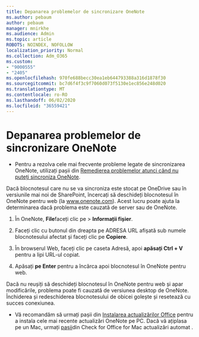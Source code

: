 ```yaml
---
title: Depanarea problemelor de sincronizare OneNote
ms.author: pebaum
author: pebaum
manager: mnirkhe
ms.audience: Admin
ms.topic: article
ROBOTS: NOINDEX, NOFOLLOW
localization_priority: Normal
ms.collection: Adm_O365
ms.custom:
- "9000555"
- "2405"
ms.openlocfilehash: 970fe688becc30ea1eb644793388a316d1878f30
ms.sourcegitcommit: bc7d6f4f3c9f7060d073f5130e1ec856e248d020
ms.translationtype: MT
ms.contentlocale: ro-RO
ms.lasthandoff: 06/02/2020
ms.locfileid: "36559421"
---
```

# <a name="troubleshoot-onenote-sync-issues"></a>Depanarea problemelor de sincronizare OneNote

* Pentru a rezolva cele mai frecvente probleme legate de sincronizarea OneNote, utilizați pașii din [Remedierea problemelor atunci când nu puteți sincroniza OneNote](https://support.office.com/article/Fix-issues-when-you-can-t-sync-OneNote-299495ef-66d1-448f-90c1-b785a6968d45).

Dacă blocnotesul care nu se va sincroniza este stocat pe OneDrive sau în versiunile mai noi de SharePoint, încercați să deschideți blocnotesul în OneNote pentru web (la www.onenote.com). Acest lucru poate ajuta la determinarea dacă problema este cauzată de server sau de OneNote.

1. În OneNote, **File**faceți clic pe  >  **Informații fișier**.

2. Faceți clic cu butonul din dreapta pe ADRESA URL afișată sub numele blocnotesului afectat și faceți clic pe **Copiere**.

3. În browserul Web, faceți clic pe caseta Adresă, apoi **apăsați Ctrl + V** pentru a lipi URL-ul copiat.

4. Apăsați **pe Enter** pentru a încărca apoi blocnotesul în OneNote pentru web.

Dacă nu reușiți să deschideți blocnotesul în OneNote pentru web și apar modificările, problema poate fi cauzată de versiunea desktop de OneNote. Închiderea și redeschiderea blocnotesului de obicei golește și resetează cu succes conexiunea.

* Vă recomandăm să urmați pașii din [Instalarea actualizărilor Office](https://support.office.com/article/Install-Office-updates-2ab296f3-7f03-43a2-8e50-46de917611c5) pentru a instala cele mai recente actualizări OneNote pe PC. Dacă vă ațiplasa pe un Mac, urmați [pașii](https://support.office.com/article/update-office-for-mac-automatically-bfd1e497-c24d-4754-92ab-910a4074d7c1)din Check for Office for Mac actualizări automat .